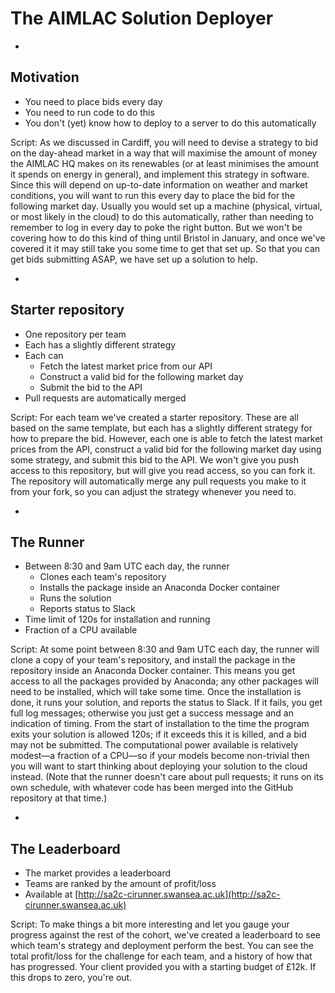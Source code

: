 # The AIMLAC Solution Deployer

-

## Motivation

- You need to place bids every day
- You need to run code to do this
- You don't (yet) know how to deploy to a server to do this automatically

Script:
As we discussed in Cardiff, you will need to devise a strategy to bid on the day-ahead market in a way that will maximise the amount of money the AIMLAC HQ makes on its renewables (or at least minimises the amount it spends on energy in general), and implement this strategy in software. Since this will depend on up-to-date information on weather and market conditions, you will want to run this every day to place the bid for the following market day. Usually you would set up a machine (physical, virtual, or most likely in the cloud) to do this automatically, rather than needing to remember to log in every day to poke the right button. But we won't be covering how to do this kind of thing until Bristol in January, and once we've covered it it may still take you some time to get that set up. So that you can get bids submitting ASAP, we have set up a solution to help.

-

## Starter repository

- One repository per team
- Each has a slightly different strategy
- Each can
  - Fetch the latest market price from our API
  - Construct a valid bid for the following market day
  - Submit the bid to the API
- Pull requests are automatically merged

Script:
For each team we've created a starter repository. These are all based on the same template, but each has a slightly different strategy for how to prepare the bid. However, each one is able to fetch the latest market prices from the API, construct a valid bid for the following market day using some strategy, and submit this bid to the API. We won't give you push access to this repository, but will give you read access, so you can fork it. The repository will automatically merge any pull requests you make to it from your fork, so you can adjust the strategy whenever you need to.

-

## The Runner

- Between 8:30 and 9am UTC each day, the runner
  - Clones each team's repository
  - Installs the package inside an Anaconda Docker container
  - Runs the solution
  - Reports status to Slack
- Time limit of 120s for installation and running
- Fraction of a CPU available

Script:
At some point between 8:30 and 9am UTC each day, the runner will clone a copy of your team's repository, and install the package in the repository inside an Anaconda Docker container. This means you get access to all the packages provided by Anaconda; any other packages will need to be installed, which will take some time. Once the installation is done, it runs your solution, and reports the status to Slack. If it fails, you get full log messages; otherwise you just get a success message and an indication of timing. From the start of installation to the time the program exits your solution is allowed 120s; if it exceeds this it is killed, and a bid may not be submitted. The computational power available is relatively modest&mdash;a fraction of a CPU&mdash;so if your models become non-trivial then you will want to start thinking about deploying your solution to the cloud instead. (Note that the runner doesn't care about pull requests; it runs on its own schedule, with whatever code has been merged into the GitHub repository at that time.)

-

## The Leaderboard

- The market provides a leaderboard
- Teams are ranked by the amount of profit/loss
- Available at [http://sa2c-cirunner.swansea.ac.uk](http://sa2c-cirunner.swansea.ac.uk)

Script:
To make things a bit more interesting and let you gauge your progress against the rest of the cohort, we've created a leaderboard to see which team's strategy and deployment perform the best. You can see the total profit/loss for the challenge for each team, and a history of how that has progressed. Your client provided you with a starting budget of £12k. If this drops to zero, you're out.
